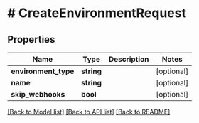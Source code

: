 # # CreateEnvironmentRequest

## Properties

Name | Type | Description | Notes
------------ | ------------- | ------------- | -------------
**environment_type** | **string** |  | [optional]
**name** | **string** |  | [optional]
**skip_webhooks** | **bool** |  | [optional]

[[Back to Model list]](../../README.md#models) [[Back to API list]](../../README.md#endpoints) [[Back to README]](../../README.md)
